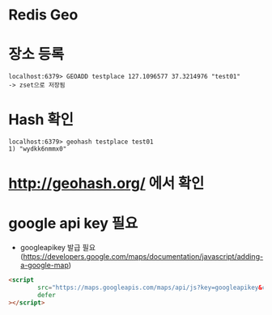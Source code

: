 # Redis Geo

# 장소 등록
```
localhost:6379> GEOADD testplace 127.1096577 37.3214976 "test01"
-> zset으로 저장됨
```


# Hash 확인
```
localhost:6379> geohash testplace test01
1) "wydkk6nmmx0"
```

# http://geohash.org/ 에서 확인

# google api key 필요
- googleapikey 발급 필요(https://developers.google.com/maps/documentation/javascript/adding-a-google-map)

```html
<script
        src="https://maps.googleapis.com/maps/api/js?key=googleapikey&callback=initMap&v=weekly"
        defer
></script>
```